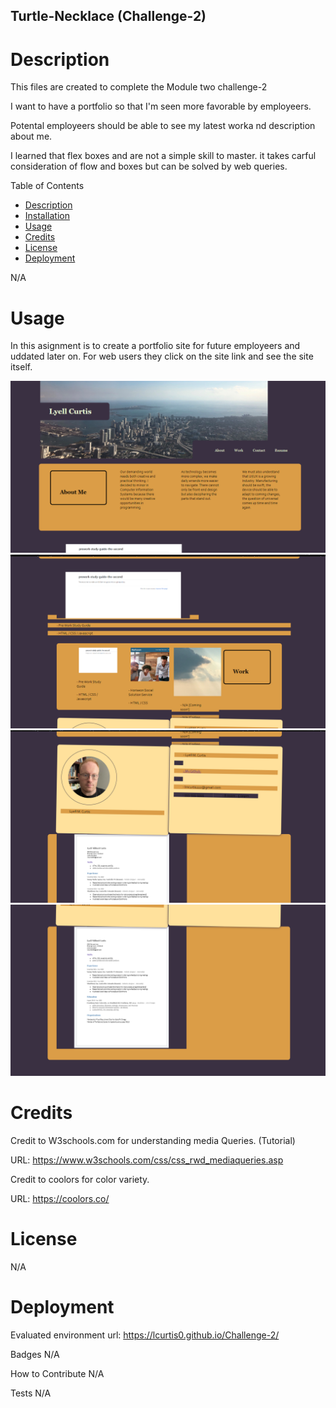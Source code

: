 ## Turtle-Necklace (Challenge-2)

# Description

This files are created to complete the Module two challenge-2

I want to have a portfolio so that I'm seen more favorable by employeers.

Potental employeers should be able to see my latest worka nd description about me.

I learned that flex boxes and are not a simple skill to master. it takes carful consideration of flow and boxes but can be solved by web queries.

Table of Contents
- [Description](#Decription)
- [Installation](#Installation)
- [Usage](#Usage)
- [Credits](#Credits)
- [License](#License)
- [Deployment](#Deployment)

N/A

# Usage
In this asignment is to create a portfolio site for future employeers and uddated later on. For web users they click on the site link and see the site itself. 

![alttext](./assets/images/Screenshots/Screenshot%20(110).png)
![alttext](./assets/images/Screenshots/Screenshot%20(111).png)
![alttext](./assets/images/Screenshots/Screenshot%20(112).png)
![alttext](./assets/images/Screenshots/Screenshot%20(113).png)

# Credits

Credit to W3schools.com for understanding media Queries. (Tutorial)

URL: https://www.w3schools.com/css/css_rwd_mediaqueries.asp

Credit to coolors for color variety.

URL: https://coolors.co/


# License

N/A

# Deployment
Evaluated environment url: https://lcurtis0.github.io/Challenge-2/

Badges
N/A

How to Contribute
N/A

Tests
N/A
